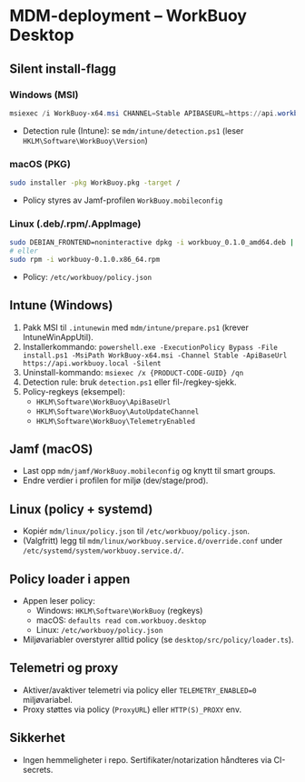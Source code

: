# MDM-deployment – WorkBuoy Desktop

## Silent install-flagg
### Windows (MSI)
```powershell
msiexec /i WorkBuoy-x64.msi CHANNEL=Stable APIBASEURL=https://api.workbuoy.local /qn /norestart
```
- Detection rule (Intune): se `mdm/intune/detection.ps1` (leser `HKLM\Software\WorkBuoy\Version`)

### macOS (PKG)
```bash
sudo installer -pkg WorkBuoy.pkg -target /
```
- Policy styres av Jamf-profilen `WorkBuoy.mobileconfig`

### Linux (.deb/.rpm/.AppImage)
```bash
sudo DEBIAN_FRONTEND=noninteractive dpkg -i workbuoy_0.1.0_amd64.deb || sudo apt -f install -y
# eller
sudo rpm -i workbuoy-0.1.0.x86_64.rpm
```
- Policy: `/etc/workbuoy/policy.json`

## Intune (Windows)
1. Pakk MSI til `.intunewin` med `mdm/intune/prepare.ps1` (krever IntuneWinAppUtil).
2. Installerkommando: `powershell.exe -ExecutionPolicy Bypass -File install.ps1 -MsiPath WorkBuoy-x64.msi -Channel Stable -ApiBaseUrl https://api.workbuoy.local -Silent`
3. Uninstall-kommando: `msiexec /x {PRODUCT-CODE-GUID} /qn`
4. Detection rule: bruk `detection.ps1` eller fil-/regkey-sjekk.
5. Policy-regkeys (eksempel):
   - `HKLM\Software\WorkBuoy\ApiBaseUrl`
   - `HKLM\Software\WorkBuoy\AutoUpdateChannel`
   - `HKLM\Software\WorkBuoy\TelemetryEnabled`

## Jamf (macOS)
- Last opp `mdm/jamf/WorkBuoy.mobileconfig` og knytt til smart groups.
- Endre verdier i profilen for miljø (dev/stage/prod).

## Linux (policy + systemd)
- Kopiér `mdm/linux/policy.json` til `/etc/workbuoy/policy.json`.
- (Valgfritt) legg til `mdm/linux/workbuoy.service.d/override.conf` under `/etc/systemd/system/workbuoy.service.d/`.

## Policy loader i appen
- Appen leser policy:
  - Windows: `HKLM\Software\WorkBuoy` (regkeys)
  - macOS: `defaults read com.workbuoy.desktop`
  - Linux: `/etc/workbuoy/policy.json`
- Miljøvariabler overstyrer alltid policy (se `desktop/src/policy/loader.ts`).

## Telemetri og proxy
- Aktiver/avaktiver telemetri via policy eller `TELEMETRY_ENABLED=0` miljøvariabel.
- Proxy støttes via policy (`ProxyURL`) eller `HTTP(S)_PROXY` env.

## Sikkerhet
- Ingen hemmeligheter i repo. Sertifikater/notarization håndteres via CI-secrets.
